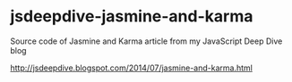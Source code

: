 jsdeepdive-jasmine-and-karma
============================

Source code of Jasmine and Karma article from my JavaScript Deep Dive blog

http://jsdeepdive.blogspot.com/2014/07/jasmine-and-karma.html
